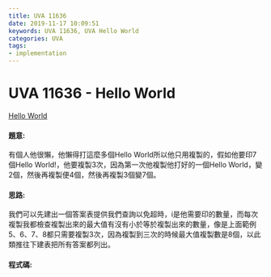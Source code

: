 ```yaml
---
title: UVA 11636
date: 2019-11-17 10:09:51
keywords: UVA 11636, UVA Hello World
categories: UVA
tags:
- implementation
---
```

# UVA 11636 - Hello World
[Hello World](https://onlinejudge.org/external/116/11636.pdf)


#### 題意:
有個人他很懶，他懶得打這麼多個Hello World所以他只用複製的，假如他要印7個Hello World!，他要複製3次，因為第一次他複製他打好的一個Hello World，變2個，然後再複製便4個，然後再複製3個變7個。
<!-- more -->
#### 思路:
我們可以先建出一個答案表提供我們查詢以免超時，i是他需要印的數量，而每次複製我都檢查複製出來的最大值有沒有小於等於複製出來的數量，像是上面範例5、6、7、8都只需要複製3次，因為複製到三次的時候最大值複製數是8個，以此類推往下建表把所有答案都列出。

#### 程式碼:
<script src="https://gist.github.com/Daviswww/c9a27cb1bb5ca17fe0914ef6dcc0cfd4.js"></script>